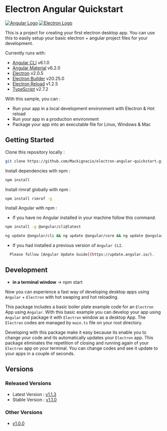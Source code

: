 # Electron Angular Quickstart

[![Angular Logo](https://cdn.colorlib.com/wp/wp-content/uploads/sites/2/angular-logo.png)](https://angular.io/)
[![Electron Logo](https://electronjs.org/images/electron-logo.svg)](https://electron.atom.io/)

This is a project for creating your first electron desktop app. You can use this to easily setup your basic electron + angular project files for your development.

Currently runs with:

- [Angular CLI](https://github.com/angular/angular-cli) v6.1.0
- [Angular Material](https://github.com/angular/angular-cli) v6.2.0
- [Electron](https://github.com/electron/electron/tree/v2.0.5) v2.0.5
- [Electron Builder](https://github.com/electron-userland/electron-builder/tree/v20.25.0) v20.25.0
- [Electron Reload](https://github.com/yan-foto/electron-reload) v1.2.5
- [TypeScript](https://github.com/Microsoft/TypeScript) v2.7.2

With this sample, you can :

- Run your app in a local development environment with Electron & Hot reload
- Run your app in a production environment
- Package your app into an executable file for Linux, Windows & Mac

## Getting Started

Clone this repository locally :

```bash or cmd
git clone https://github.com/Mackignacio/electron-angular-quickstart.git
```

Install dependencies with npm :

```bash or cmd
npm install
```

Install rimraf globally with npm :

```bash or cmd
npm install rimraf -g
```

Install Angular with npm :

- If you have no Angular installed in your machine follow this command.

```bash or cmd
npm install -g @angular/cli@latest
```

```bash or cmd
ng update @angular/cli && ng update @angular/core && ng update @angular/material
```

- If you had installed a previous version of `Angular CLI`.

```bash or cmd
  Please follow [Angular Update Guide](https://update.angular.io/).
```

## Development

- **in a terminal window** -> npm start

Now you can experience a fast way of developing desktop apps using `Angular` + `Electron` with hot swaping and hot reloading.

This package includes a basic boiler plate example code for an `Electron` App using `Angular`. With this basic example you can develop your app using `Angular` and package it with `Electron` window as a desktop App. The `Electron` codes are managed by `main.ts` file on your root directory.

Developing with this package make it easy because its enable you to change your code and its automatically updates your `Electron` app. This package eliminates the repetition of closing and running again of your `Electron` app on your terminal. You can change codes and see it update to your apps in a couple of seconds.

## Versions

### Released Versions

- Latest Version : [v1.1.3](https://github.com/Mackignacio/electron-angular-quickstart/tree/v1.1.3)
- Stable Version : [v1.1.0](https://github.com/Mackignacio/electron-angular-quickstart/tree/v1.1.0)

### Other Versions

- [v1.0.0](https://github.com/Mackignacio/electron-angular-quickstart/tree/v1.0.0)
